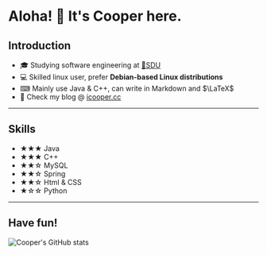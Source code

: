 <!-- ### Hi there 👋 -->

<!--
**intMojIBakE/intMojIBakE** is a ✨ _special_ ✨ repository because its `README.md` (this file) appears on your GitHub profile.

Here are some ideas to get you started:

- 🔭 I’m currently working on ...
- 🌱 I’m currently learning ...
- 👯 I’m looking to collaborate on ...
- 🤔 I’m looking for help with ...
- 💬 Ask me about ...
- 📫 How to reach me: ...
- 😄 Pronouns: ...
- ⚡ Fun fact: ...
-->

# Aloha! 👋 It's Cooper here.

## Introduction

-   🎓 Studying software engineering at [🏫SDU](https://www.sdu.edu.cn/)
-   💻 Skilled linux user, prefer **Debian-based Linux distributions**
-   ⌨ Mainly use Java & C++, can write in Markdown and $\LaTeX$
-   🔗 Check my blog @ [icooper.cc](https://icooper.cc/)

------

## Skills

- ★★★ Java
- ★★★ C++
- ★★☆ MySQL
- ★★☆ Spring
- ★★☆ Html & CSS
- ★☆☆ Python

------

## Have fun!

![Cooper's GitHub stats](https://github-readme-stats.vercel.app/api?username=intMojIBakE&count_private=true)
